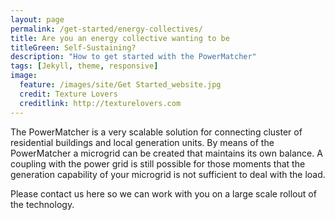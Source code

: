 ```yaml
---
layout: page
permalink: /get-started/energy-collectives/
title: Are you an energy collective wanting to be
titleGreen: Self-Sustaining?
description: "How to get started with the PowerMatcher"
tags: [Jekyll, theme, responsive]
image:
  feature: /images/site/Get Started_website.jpg
  credit: Texture Lovers
  creditlink: http://texturelovers.com
---
```


The PowerMatcher is a very scalable solution for connecting cluster of residential buildings and local generation units. By means of the PowerMatcher a microgrid can be created that maintains its own balance. A coupling with the power grid is still possible for those moments that the generation capability of your microgrid is not sufficient to deal with the load. 

Please contact us here so we can work with you on a large scale rollout of the technology.
